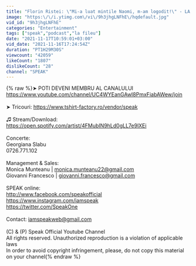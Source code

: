```yaml
---
title: "Florin Ristei: \"Mi-a luat mintile Naomi, m-am logodit!\" - LA FILEU cu Florin Ristei #15"
image: "https:\/\/i.ytimg.com\/vi\/9h3jhgLNFhE\/hqdefault.jpg"
vid_id: "9h3jhgLNFhE"
categories: "Entertainment"
tags: ["speak","podcast","la fileu"]
date: "2021-11-17T10:59:01+03:00"
vid_date: "2021-11-16T17:24:54Z"
duration: "PT1H29M30S"
viewcount: "42059"
likeCount: "1807"
dislikeCount: "28"
channel: "SPEAK"
---
```

{% raw %}➤ POTI DEVENI MEMBRU AL CANALULUI <a rel="nofollow" target="blank" href="https://www.youtube.com/channel/UC4WYEanGAwI8PmxFiabAWew/join">https://www.youtube.com/channel/UC4WYEanGAwI8PmxFiabAWew/join</a><br /><br />➤ Tricouri: <a rel="nofollow" target="blank" href="https://www.tshirt-factory.ro/vendor/speak">https://www.tshirt-factory.ro/vendor/speak</a><br /><br />♫ Stream/Download: <a rel="nofollow" target="blank" href="https://open.spotify.com/artist/4FMubIN9hLd0gLL7e9lXEi">https://open.spotify.com/artist/4FMubIN9hLd0gLL7e9lXEi</a><br /><br />Concerte: <br />Georgiana Slabu<br />0726.771.102<br /><br />Management &amp; Sales:<br />Monica Munteanu | monica.munteanu22@gmail.com <br />Giovanni Francesco | giovanni.francesco@gmail.com<br /><br />SPEAK online:<br /><a rel="nofollow" target="blank" href="http://www.facebook.com/speakofficial">http://www.facebook.com/speakofficial</a><br /><a rel="nofollow" target="blank" href="https://www.instagram.com/iamspeak">https://www.instagram.com/iamspeak</a><br /><a rel="nofollow" target="blank" href="https://twitter.com/SpeakOne">https://twitter.com/SpeakOne</a><br /><br />Contact: iamspeakweb@gmail.com<br /><br />(C) &amp; (P)  Speak Official Youtube Channel<br />All rights reserved. Unauthorized reproduction is a violation of applicable laws<br />In order to avoid copyright infringement, please, do not copy this material on your channel{% endraw %}
